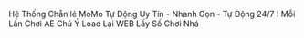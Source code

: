 Hệ Thống Chẵn lẻ MoMo Tự Động 
Uy Tín - Nhanh Gọn - Tự Động 24/7 !
Mỗi Lần Chơi AE Chú Ý Load Lại WEB Lấy Số Chơi Nhá
